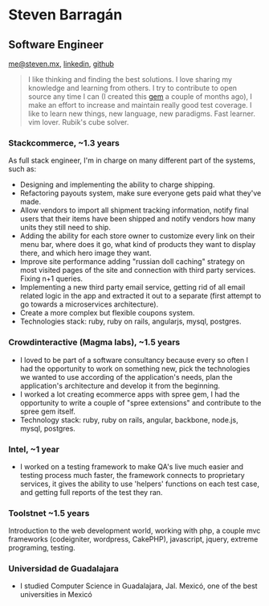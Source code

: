Steven Barragán
=============
Software Engineer
----------------------
[me@steven.mx](mailto:me@steven.mx),
[linkedin](https://www.linkedin.com/in/stevenbarragan),
[github](https://github.com/stevenbarragan)

> I like thinking and finding the best solutions. I love sharing my knowledge and learning from others. I try to contribute to open source any time I can (I created this [gem](https://github.com/stevenbarragan/julia_builder) a couple of months ago), I make an effort to increase and maintain really good test coverage. I like to learn new things, new language, new paradigms. Fast learner. vim lover. Rubik's cube solver.

### Stackcommerce, ~1.3 years

As full stack engineer, I'm in charge on many different part of the systems, such as:

- Designing and implementing the ability to charge shipping.
- Refactoring payouts system, make sure everyone gets paid what they've made.
- Allow vendors to import all shipment tracking information, notify final users that their items have been shipped and notify vendors how many units they still need to ship.
- Adding the ability for each store owner to customize every link on their menu bar, where does it go, what kind of products they want to display there, and which hero image they want.
- Improve site performance adding "russian doll caching" strategy on most visited pages of the site and connection with third party services. Fixing n+1 queries.
- Implementing a new third party email service, getting rid of all email related logic in the app and extracted it out to a separate (first attempt to go towards a microservices architecture).
- Create a more complex but flexible coupons system.
- Technologies stack: ruby, ruby on rails, angularjs, mysql, postgres.

### Crowdinteractive (Magma labs), ~1.5 years

- I loved to be part of a software consultancy because every so often I had the opportunity to work on something new, pick the technologies we wanted to use according of the application's needs, plan the application's architecture and develop it from the beginning.
- I worked a lot creating ecommerce apps with spree gem, I had the opportunity to write a couple of "spree extensions" and contribute to the spree gem itself.
- Technology stack: ruby, ruby on rails, angular, backbone, node.js, mysql, postgres.

### Intel, ~1 year

- I worked on a testing framework to make QA's live much easier and testing process much faster, the framework connects to proprietary services, it gives the ability to use 'helpers' functions on each test case, and getting full reports of the test they ran.

### Toolstnet ~1.5 years
  Introduction to the web development world, working with php, a couple mvc frameworks (codeigniter, wordpress, CakePHP), javascript, jquery, extreme programing, testing.

### Universidad de Guadalajara
- I studied Computer Science in Guadalajara, Jal. Mexicó, one of the best universities in Mexicó
